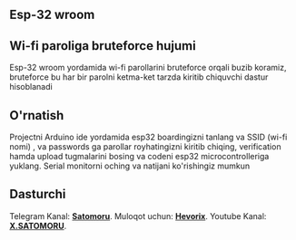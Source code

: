 ## Esp-32 wroom

## **Wi-fi paroliga bruteforce hujumi**
Esp-32 wroom yordamida wi-fi parollarini bruteforce orqali buzib koramiz, bruteforce bu har bir parolni ketma-ket tarzda kiritib chiquvchi dastur hisoblanadi
## **O'rnatish**

Projectni Arduino ide yordamida esp32 boardingizni tanlang va SSID (wi-fi nomi) , va passwords ga parollar royhatingizni kiritib chiqing, verification hamda upload tugmalarini bosing va codeni esp32 microcontrolleriga yuklang. Serial monitorni oching va natijani ko'rishingiz mumkun

## **Dasturchi**

Telegram Kanal: **[Satomoru](https://t.me/satomoru_official)**.
Muloqot uchun: **[Hevorix](https://t.me/hevorix)**.
Youtube Kanal: **[X.SATOMORU](https://youtube.com/@DARKNET_OFF1CIAL)**.
